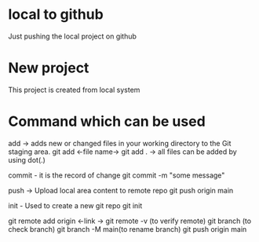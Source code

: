 # local to github
Just pushing the local project on github

# New project
This project is created from local system

# Command which can be used

add -> adds new or changed files in your working directory to the Git staging area.
git add <-file name->
git add . -> all files can be added by using dot(.)

commit - it is the record of change
git commit -m "some message"

push -> Upload local area content to remote repo
git push origin main

init - Used to create a new git repo 
git init

git remote add origin <-link ->
git remote -v (to verify remote)
git branch (to check branch)
git branch -M main(to rename branch)
git push origin main